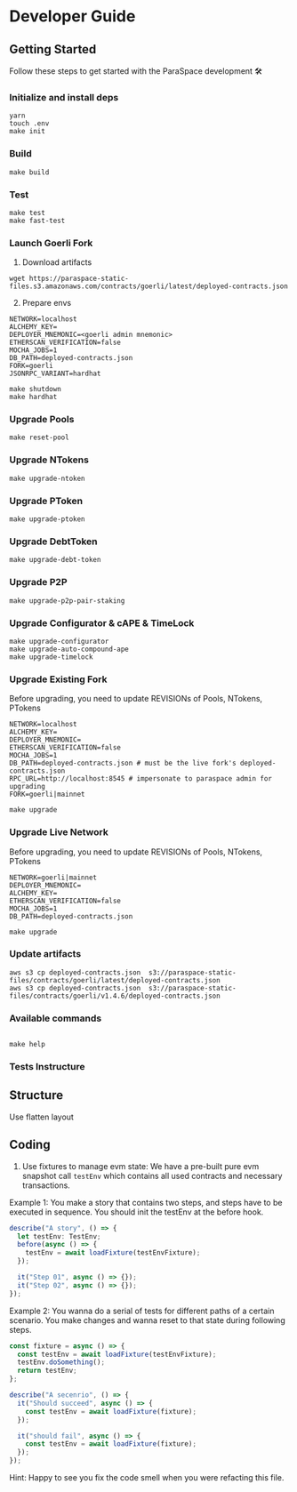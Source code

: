 # Developer Guide

## Getting Started

Follow these steps to get started with the ParaSpace development :hammer_and_wrench:

### Initialize and install deps

```
yarn
touch .env
make init
```

### Build

```
make build
```

### Test

```
make test
make fast-test
```

### Launch Goerli Fork

1. Download artifacts

```
wget https://paraspace-static-files.s3.amazonaws.com/contracts/goerli/latest/deployed-contracts.json
```

2. Prepare envs

```
NETWORK=localhost
ALCHEMY_KEY=
DEPLOYER_MNEMONIC=<goerli admin mnemonic>
ETHERSCAN_VERIFICATION=false
MOCHA_JOBS=1
DB_PATH=deployed-contracts.json
FORK=goerli
JSONRPC_VARIANT=hardhat

make shutdown
make hardhat
```

### Upgrade Pools

```
make reset-pool
```

### Upgrade NTokens

```
make upgrade-ntoken
```

### Upgrade PToken

```
make upgrade-ptoken
```

### Upgrade DebtToken

```
make upgrade-debt-token
```

### Upgrade P2P

```
make upgrade-p2p-pair-staking
```

### Upgrade Configurator & cAPE & TimeLock

```
make upgrade-configurator
make upgrade-auto-compound-ape
make upgrade-timelock
```

### Upgrade Existing Fork

Before upgrading, you need to update REVISIONs of Pools, NTokens, PTokens

```
NETWORK=localhost
ALCHEMY_KEY=
DEPLOYER_MNEMONIC=
ETHERSCAN_VERIFICATION=false
MOCHA_JOBS=1
DB_PATH=deployed-contracts.json # must be the live fork's deployed-contracts.json
RPC_URL=http://localhost:8545 # impersonate to paraspace admin for upgrading
FORK=goerli|mainnet

make upgrade
```

### Upgrade Live Network

Before upgrading, you need to update REVISIONs of Pools, NTokens, PTokens

```
NETWORK=goerli|mainnet
DEPLOYER_MNEMONIC=
ALCHEMY_KEY=
ETHERSCAN_VERIFICATION=false
MOCHA_JOBS=1
DB_PATH=deployed-contracts.json

make upgrade
```

### Update artifacts

```
aws s3 cp deployed-contracts.json  s3://paraspace-static-files/contracts/goerli/latest/deployed-contracts.json
aws s3 cp deployed-contracts.json  s3://paraspace-static-files/contracts/goerli/v1.4.6/deployed-contracts.json
```

### Available commands

```

make help

```

### Tests Instructure

## Structure

Use flatten layout

## Coding

1. Use fixtures to manage evm state: We have a pre-built pure evm snapshot call `testEnv` which
   contains all used contracts and necessary transactions.

Example 1:
You make a story that contains two steps, and steps have to be executed in sequence. You should init the
testEnv at the before hook.

```typescript
describe("A story", () => {
  let testEnv: TestEnv;
  before(async () => {
    testEnv = await loadFixture(testEnvFixture);
  });

  it("Step 01", async () => {});
  it("Step 02", async () => {});
});
```

Example 2:
You wanna do a serial of tests for different paths of a certain scenario. You make changes and wanna
reset to that state during following steps.

```typescript
const fixture = async () => {
  const testEnv = await loadFixture(testEnvFixture);
  testEnv.doSomething();
  return testEnv;
};

describe("A secenrio", () => {
  it("Should succeed", async () => {
    const testEnv = await loadFixture(fixture);
  });

  it("should fail", async () => {
    const testEnv = await loadFixture(fixture);
  });
});
```

Hint: Happy to see you fix the code smell when you were refacting this file.

